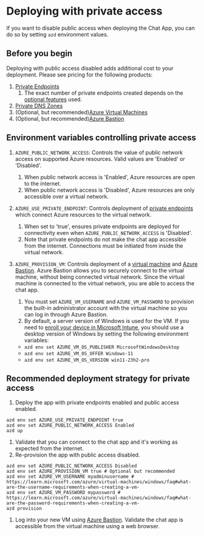 # Deploying with private access

If you want to disable public access when deploying the Chat App, you can do so by setting `azd` environment values.

## Before you begin

Deploying with public access disabled adds additional cost to your deployment. Please see pricing for the following products:

1. [Private Endpoints](https://azure.microsoft.com/pricing/details/private-link/)
   1. The exact number of private endpoints created depends on the [optional features](./deploy_features.md) used.
1. [Private DNS Zones](https://azure.microsoft.com/pricing/details/dns/)
1. (Optional, but recommended)[Azure Virtual Machines](https://azure.microsoft.com/pricing/details/virtual-machines/windows/)
1. (Optional, but recommended)[Azure Bastion](https://azure.microsoft.com/pricing/details/azure-bastion/)

## Environment variables controlling private access

1. `AZURE_PUBLIC_NETWORK_ACCESS`: Controls the value of public network access on supported Azure resources. Valid values are 'Enabled' or 'Disabled'.
   1. When public network access is 'Enabled', Azure resources are open to the internet.
   1. When public network access is 'Disabled', Azure resources are only accessible over a virtual network.
1. `AZURE_USE_PRIVATE_ENDPOINT`: Controls deployment of [private endpoints](https://learn.microsoft.com/azure/private-link/private-endpoint-overview) which connect Azure resources to the virtual network.
   1. When set to 'true', ensures private endpoints are deployed for connectivity even when `AZURE_PUBLIC_NETWORK_ACCESS` is 'Disabled'.
   1. Note that private endpoints do not make the chat app accessible from the internet. Connections must be initiated from inside the virtual network.
1. `AZURE_PROVISION_VM`: Controls deployment of a [virtual machine](https://learn.microsoft.com/azure/virtual-machines/overview) and [Azure Bastion](https://learn.microsoft.com/azure/bastion/bastion-overview). Azure Bastion allows you to securely connect to the virtual machine, without being connected virtual network. Since the virtual machine is connected to the virtual network, you are able to access the chat app.

   1. You must set `AZURE_VM_USERNAME` and `AZURE_VM_PASSWORD` to provision the built-in administrator account with the virtual machine so you can log in through Azure Bastion.
   1. By default, a server version of Windows is used for the VM. If you need to [enroll your device in Microsoft Intune](https://learn.microsoft.com/mem/intune/user-help/enroll-windows-10-device), you should use a desktop version of Windows by setting the following environment variables:

   - `azd env set AZURE_VM_OS_PUBLISHER MicrosoftWindowsDesktop`
   - `azd env set AZURE_VM_OS_OFFER Windows-11`
   - `azd env set AZURE_VM_OS_VERSION win11-23h2-pro`

## Recommended deployment strategy for private access

1. Deploy the app with private endpoints enabled and public access enabled.

```shell
azd env set AZURE_USE_PRIVATE_ENDPOINT true
azd env set AZURE_PUBLIC_NETWORK_ACCESS Enabled
azd up
```

1. Validate that you can connect to the chat app and it's working as expected from the internet.
1. Re-provision the app with public access disabled.

```shell
azd env set AZURE_PUBLIC_NETWORK_ACCESS Disabled
azd env set AZURE_PROVISION_VM true # Optional but recommended
azd env set AZURE_VM_USERNAME myadminusername # https://learn.microsoft.com/azure/virtual-machines/windows/faq#what-are-the-username-requirements-when-creating-a-vm-
azd env set AZURE_VM_PASSWORD mypassword # https://learn.microsoft.com/azure/virtual-machines/windows/faq#what-are-the-password-requirements-when-creating-a-vm-
azd provision
```

1. Log into your new VM using [Azure Bastion](https://learn.microsoft.com/azure/bastion/tutorial-create-host-portal#connect). Validate the chat app is accessible from the virtual machine using a web browser.
